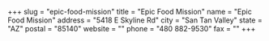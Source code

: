 +++
slug = "epic-food-mission"
title = "Epic Food Mission"
name = "Epic Food Mission"
address = "5418 E Skyline Rd"
city = "San Tan Valley"
state = "AZ"
postal = "85140"
website = ""
phone = "480 882-9530"
fax = ""
+++
